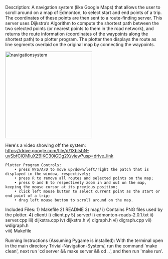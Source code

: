 Description:
	A navigation system (like Google Maps) that allows the user to scroll around on a map of Edmonton, to select start and end points of a trip. The coordinates of these points are then sent to a route-finding server. This server uses Dijkstra’s Algorithm to compute the shortest path between the two selected points (or nearest points to them in the road network), and returns the route information (coordinates of the waypoints along the shortest path) to a plotter program. The plotter then displays the route as line segments overlaid on the original map by connecting the waypoints.

 <img width="277" alt="navigationsystem" src="https://github.com/MAl-l3R/Trivial-Navigation-System/assets/75026828/09328e2b-bdde-4576-9da0-6df30063a5a1">
 
 Here's a video showing off the system: https://drive.google.com/file/d/1XbIsbN-uvSbfCIOMluXZ9IKC30iGDg2X/view?usp=drive_link


	Plotter Program Controls:
		• press W/S/A/D to move up/down/left/right the patch that is displayed in the window, respectively;
		• press R to remove all routes and selected points on the map;
		• press Q and E to respectively zoom in and out on the map, keeping the mouse cursor at its previous position;
		• click left mouse button to select current point as the start or end point of a trip;
		• drag left mouse button to scroll around on the map.


Included Files:
	1) Makefile
	2) README
	3) map/
		i) Contains PNG files used by the plotter.
	4) client/
		i) client.py
	5) server/
    	 	i) edmonton-roads-2.0.1.txt
    		ii) server.cpp
    	   	iii) dijkstra.cpp
    		iv) dijkstra.h
   	 	v) digraph.h
   		vi) digraph.cpp
       		vii) wdigraph.h                                                 
      		viii) Makefile


Running Instructions (Assuming Pygame is installed):
	With the terminal open in the main directory Trivial-Navigation-System/, run the command 'make clean', next run 'cd server && make server && cd ..', and then run 'make run'.
